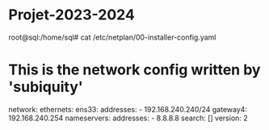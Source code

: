 # Projet-2023-2024


root@sql:/home/sql# cat /etc/netplan/00-installer-config.yaml
# This is the network config written by 'subiquity'
network:
  ethernets:
    ens33:
      addresses:
      - 192.168.240.240/24
      gateway4: 192.168.240.254
      nameservers:
        addresses:
        - 8.8.8.8
        search: []
  version: 2
